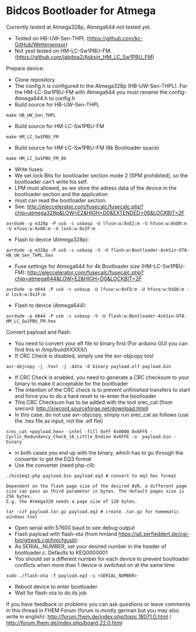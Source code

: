 Bidcos Bootloader for Atmega
============================

Currently tested at Atmega328p, Atmega644 not tested yet.

* Tested on HB-UW-Sen-THPL (https://github.com/kc-GitHub/Wettersensor)
* Not yest tested on HM-LC-Sw1PBU-FM. (https://github.com/jabdoa2/Asksin_HM_LC_Sw1PBU_FM)

Prepare device:
* Clone repository
* The config.h is configured to the Atmega328p (HB-UW-Sen-THPL). For the HM-LC-Sw1PBU-FM with Atmega644 you must rename the config-Atmega644.h to config.h
* Build source for HB-UW-Sen-THPL
```
make HB_UW_Sen_THPL
```
* Build source for HM-LC-Sw1PBU-FM
```
make HM_LC_Sw1PBU_FM
```
* Build source for HM-LC-Sw1PBU-FM (8k Bootloader space)
```
make HM_LC_Sw1PBU_FM_8k
```

* Write fuses:
* We set lock Bits for bootloader section mode 2 (SPM prohibited), so the bootloader can't write his self.
* LPM must allowed, so we store the adress data of the device in the bootloader section and the application
* must can read the bootloader section.
* See: http://eleccelerator.com/fusecalc/fusecalc.php?chip=atmega328p&LOW=E2&HIGH=D0&EXTENDED=06&LOCKBIT=2F
```
avrdude -p m328p -P usb -c usbasp -U lfuse:w:0xE2:m -U hfuse:w:0xD0:m -U efuse:w:0x06:m -U lock:w:0x2F:m
```
* Flash to device (Atmega328p):
```
avrdude -p m328p -P usb -c usbasp -V -U flash:w:Bootloader-AskSin-OTA-HB_UW_Sen_THPL.hex
```


* Fuse settings for Atmega644 for 4k Bootloader size (HM-LC-Sw1PBU-FM):
http://eleccelerator.com/fusecalc/fusecalc.php?chip=atmega644&LOW=E2&HIGH=D0&LOCKBIT=2F
```
avrdude -p m644 -P usb -c usbasp -U lfuse:w:0xFD:m -U hfuse:w:0xD8:m -U lock:w:0x2F:m
```

* Flash to device (Atmega644):
```
avrdude -p m644 -P usb -c usbasp -V -U flash:w:Bootloader-AskSin-OTA-HM_LC_Sw1PBU_FM.hex
```

Convert payload and flash:
* You need to convert your elf file to binary first (For arduino GUI you can find this in /tmp/buildXXXXX/)
* If CRC Check is disabled, simply use the avr-objcopy tool
```
avr-objcopy -j .text -j .data -O binary payload.elf payload.bin
```
* If CRC Check is enabled, you need to generate a CRC checksum to your binary to make it acceptable for the bootloader
* The intention of the CRC check is to prevent unfinished transfers to start and force you to do a hard reset to re-enter the bootloader
* This CRC Checksum has to be added with the tool srec_cat (from srecord: http://srecord.sourceforge.net/download.html)
* In this case, do not use avr-objcopy, simply run srec_cat as follows (use the .hex file as input, not the .elf file)
```
srec_cat <payload.hex> -intel -fill 0xFF 0x0000 0x6FFE -Cyclic_Redundancy_Check_16_Little_Endian 0x6FFE -o  payload.bin -binary
```
* in both cases you end up with the binary, which has to go through the converter to get the EQ3 format
* Use the converter (need php-cli):
```
./bin2eq3.php payload.bin payload.eq3 # convert to eq3 hex format

Dependent on the flash page size of the desired AVR, a different page size can pass as third parameter in bytes. The default pages size is 256 bytes.
E.g. the Atmega328 needs a page size of 128 bytes.

tar -czf payload.tar.gz payload.eq3 # create .tar.gz for homematic windows tool
```
* Open serial with 57600 baud to see debug output
* Flash payload with flash-ota (from hmland https://git.zerfleddert.de/cgi-bin/gitweb.cgi/hmcfgusb):
* As SERIAL_NUMBER, set your desired number in the header of bootloader.c. Defaults to KEQ0000001
* You should set a different number for each device to prevent bootloader conflicts when more than 1 device is switched on at the same time
```
sudo ./flash-ota -f payload.eq3 -s <SERIAL_NUMBER>
```
* Reboot device to enter bootloader
* Wait for flash-ota to do its job

If you have feedback or problems you can ask questions or leave comments in this thread in FHEM Forum (forum is mostly german but you may also write in english): http://forum.fhem.de/index.php/topic,18071.0.html / http://forum.fhem.de/index.php/board,22.0.html
